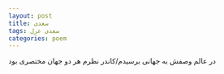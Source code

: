 ```yaml
---
layout: post
title: سعدی
tags: سعدی غزل
categories: poem
---
```


در عالم وصفش به جهانی برسیدم/کاندر نظرم هر دو جهان مختصری بود
